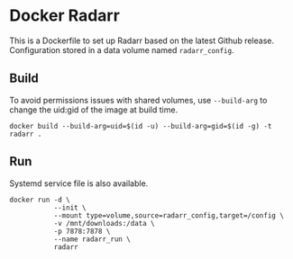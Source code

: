 # Docker Radarr

This is a Dockerfile to set up Radarr based on the latest Github release.
Configuration stored in a data volume named `radarr_config`.

## Build

To avoid permissions issues with shared volumes, use `--build-arg` to change the
uid:gid of the image at build time.

    docker build --build-arg=uid=$(id -u) --build-arg=gid=$(id -g) -t radarr .

## Run

Systemd service file is also available.

    docker run -d \
               --init \
               --mount type=volume,source=radarr_config,target=/config \
               -v /mnt/downloads:/data \
               -p 7878:7878 \
               --name radarr_run \
               radarr
